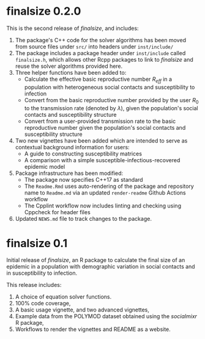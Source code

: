 # finalsize 0.2.0

This is the second release of _finalsize_, and includes:

1. The package's C++ code for the solver algorithms has been moved from source files under `src/` into headers under `inst/include/`
2. The package includes a package header under `inst/include` called `finalsize.h`, which allows other Rcpp packages to link to _finalsize_ and reuse the solver algorithms provided here.
3. Three helper functions have been added to:
    - Calculate the effective basic reproductive number $R_{eff}$ in a population with heterogeneous social contacts and susceptibility to infection
    - Convert from the basic reproductive number provided by the user $R_0$ to the transmission rate (denoted by $\lambda$), given the population's social contacts and susceptibility structure
    - Convert from a user-provided transmission rate to the basic reproductive number given the population's social contacts and susceptibility structure
4. Two new vignettes have been added which are intended to serve as contextual background information for users:
    - A guide to constructing susceptibility matrices
    - A comparison with a simple susceptible-infectious-recovered epidemic model
5. Package infrastructure has been modified:
    - The package now specifies C++17 as standard
    - The `Readme.Rmd` uses auto-rendering of the package and repository name to `Readme.md` via an updated `render-readme` Github Actions workflow
    - The Cpplint workflow now includes linting and checking using Cppcheck for header files
6. Updated `NEWS.md` file to track changes to the package.

# finalsize 0.1

Initial release of _finalsize_, an R package to calculate the final size of an epidemic in a population with demographic variation in social contacts and in susceptibility to infection.

This release includes:
1. A choice of equation solver functions.
2. 100% code coverage,
3. A basic usage vignette, and two advanced vignettes,
4. Example data from the POLYMOD dataset obtained using the _socialmixr_ R package,
5. Workflows to render the vignettes and README as a website.
